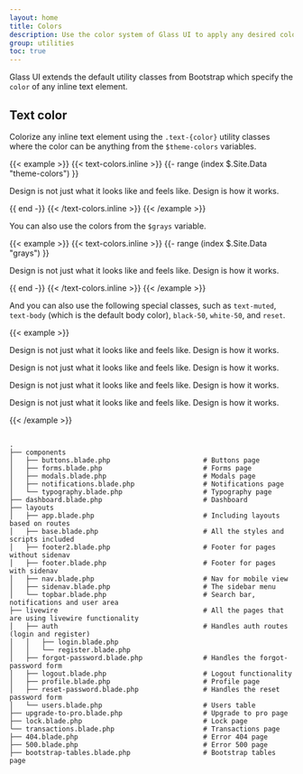 ```yaml
---
layout: home
title: Colors
description: Use the color system of Glass UI to apply any desired color to inline text elements
group: utilities
toc: true
---
```


Glass UI extends the default utility classes from Bootstrap which specify the `color` of any inline text element.

## Text color

Colorize any inline text element using the `.text-{color}` utility classes where the color can be anything from the `$theme-colors` variables.

{{< example >}}
{{< text-colors.inline >}}
{{- range (index $.Site.Data "theme-colors") }}<p class="text-{{ .name }} {{ if .contrast_color }}bg-dark{{ end }}">Design is not just what it looks like and feels like. Design is how it works.</p>
{{ end -}}
{{< /text-colors.inline >}}
{{< /example >}}

You can also use the colors from the `$grays` variable.

{{< example >}}
{{< text-colors.inline >}}
{{- range (index $.Site.Data "grays") }}<p class="text-{{ .name }} {{ if .contrast_color }}bg-dark{{ end }}">Design is not just what it looks like and feels like. Design is how it works.</p>
{{ end -}}
{{< /text-colors.inline >}}
{{< /example >}}

And you can also use the following special classes, such as `text-muted`, `text-body` (which is the default body color), `black-50`, `white-50`, and `reset`.

{{< example >}}
<p class="text-muted">Design is not just what it looks like and feels like. Design is how it works.</p>
<p class="text-black-50">Design is not just what it looks like and feels like. Design is how it works.</p>
<p class="text-white-50 bg-dark">Design is not just what it looks like and feels like. Design is how it works.</p>
<p class="text-reset">Design is not just what it looks like and feels like. Design is how it works.</p>
{{< /example >}}

<pre class="bg-soft language-bash">
<code class="language-bash">
.
├── components
│   ├── buttons.blade.php                       # Buttons page
│   ├── forms.blade.php                         # Forms page
│   ├── modals.blade.php                        # Modals page
│   ├── notifications.blade.php                 # Notifications page
│   └── typography.blade.php                    # Typography page
├── dashboard.blade.php                         # Dashboard
├── layouts
│   ├── app.blade.php                           # Including layouts based on routes
│   ├── base.blade.php                          # All the styles and scripts included
│   ├── footer2.blade.php                       # Footer for pages without sidenav
│   ├── footer.blade.php                        # Footer for pages with sidenav
│   ├── nav.blade.php                           # Nav for mobile view 
│   ├── sidenav.blade.php                       # The sidebar menu
│   └── topbar.blade.php                        # Search bar, notifications and user area
├── livewire                                    # All the pages that are using livewire functionality
│   ├── auth                                    # Handles auth routes (login and register)
│   │   ├── login.blade.php                     
│   │   └── register.blade.php
│   ├── forgot-password.blade.php               # Handles the forgot-password form
│   ├── logout.blade.php                        # Logout functionality
│   ├── profile.blade.php                       # Profile page
│   ├── reset-password.blade.php                # Handles the reset password form
│   └── users.blade.php                         # Users table
├── upgrade-to-pro.blade.php                    # Upgrade to pro page
├── lock.blade.php                              # Lock page
└── transactions.blade.php                      # Transactions page
├── 404.blade.php                               # Error 404 page
├── 500.blade.php                               # Error 500 page
├── bootstrap-tables.blade.php                  # Bootstrap tables page                
</code>
</pre>